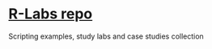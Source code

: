 # [R-Labs repo](https://lorenzonegri.github.io/R-Labs/)
Scripting examples, study labs and case studies collection
